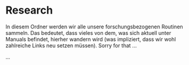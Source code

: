 # Research

In diesem Ordner werden wir alle unsere forschungsbezogenen Routinen sammeln. Das bedeutet, dass vieles von dem, was sich aktuell unter Manuals befindet, hierher wandern wird (was impliziert, dass wir wohl zahlreiche Links neu setzen müssen). Sorry for that ...

...

